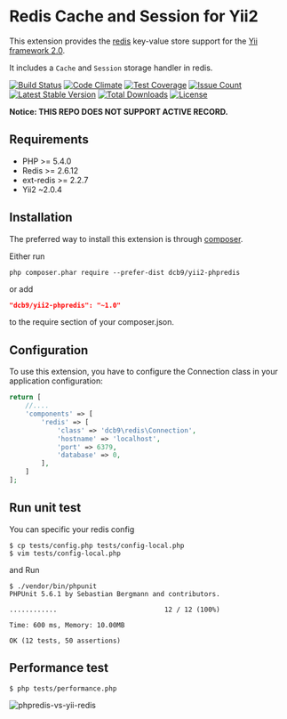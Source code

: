 Redis Cache and Session for Yii2
======================
This extension provides the [redis](http://redis.io/) key-value store support for the [Yii framework 2.0](http://www.yiiframework.com).

It includes a `Cache` and `Session` storage handler in redis.


[![Build Status](https://travis-ci.org/dcb9/yii2-phpredis.svg?branch=master)](https://travis-ci.org/dcb9/yii2-phpredis)
[![Code Climate](https://codeclimate.com/github/dcb9/yii2-phpredis/badges/gpa.svg)](https://codeclimate.com/github/dcb9/yii2-phpredis)
[![Test Coverage](https://codeclimate.com/github/dcb9/yii2-phpredis/badges/coverage.svg)](https://codeclimate.com/github/dcb9/yii2-phpredis/coverage)
[![Issue Count](https://codeclimate.com/github/dcb9/yii2-phpredis/badges/issue_count.svg)](https://codeclimate.com/github/dcb9/yii2-phpredis)
[![Latest Stable Version](https://poser.pugx.org/dcb9/yii2-phpredis/version)](https://packagist.org/packages/dcb9/yii2-phpredis)
[![Total Downloads](https://poser.pugx.org/dcb9/yii2-phpredis/downloads)](https://packagist.org/packages/dcb9/yii2-phpredis)
[![License](https://poser.pugx.org/dcb9/yii2-phpredis/license)](https://packagist.org/packages/dcb9/yii2-phpredis)

**Notice: THIS REPO DOES NOT SUPPORT ACTIVE RECORD.**

Requirements
------------

- PHP >= 5.4.0 
- Redis >= 2.6.12
- ext-redis >= 2.2.7
- Yii2 ~2.0.4

Installation
------------

The preferred way to install this extension is through [composer](http://getcomposer.org/download/).

Either run

```
php composer.phar require --prefer-dist dcb9/yii2-phpredis
```

or add

```json
"dcb9/yii2-phpredis": "~1.0"
```

to the require section of your composer.json.


Configuration
-------------

To use this extension, you have to configure the Connection class in your application configuration:

```php
return [
    //....
    'components' => [
        'redis' => [
            'class' => 'dcb9\redis\Connection',
            'hostname' => 'localhost',
            'port' => 6379,
            'database' => 0,
        ],
    ]
];
```

Run unit test
-------------

You can specific your redis config

```
$ cp tests/config.php tests/config-local.php
$ vim tests/config-local.php
```

and Run

```
$ ./vendor/bin/phpunit
PHPUnit 5.6.1 by Sebastian Bergmann and contributors.

............                           12 / 12 (100%)

Time: 600 ms, Memory: 10.00MB

OK (12 tests, 50 assertions)
```

Performance test
------------------

```
$ php tests/performance.php
```

![phpredis-vs-yii-redis](./phpredis-vs-yii-redis.png)
